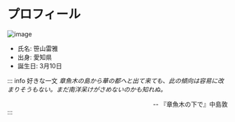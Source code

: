 # プロフィール

![image](https://github.com/raiga0310.png)

- 氏名: 笹山雷雅
- 出身: 愛知県
- 誕生日: 3月10日

::: info 好きな一文
*章魚木の島から華の都へと出て来ても、此の傾向は容易に改まりそうもない。まだ南洋呆けがさめないのかも知れぬ。*
<div style="text-align: right">-- 『章魚木の下で』中島敦</div>
:::
